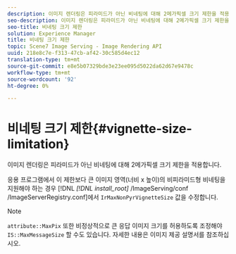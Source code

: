 ```yaml
---
description: 이미지 렌더링은 피라미드가 아닌 비네팅에 대해 2메가픽셀 크기 제한을 적용합니다.
seo-description: 이미지 렌더링은 피라미드가 아닌 비네팅에 대해 2메가픽셀 크기 제한을 적용합니다.
seo-title: 비네팅 크기 제한
solution: Experience Manager
title: 비네팅 크기 제한
topic: Scene7 Image Serving - Image Rendering API
uuid: 218e8c7e-f313-47cb-af42-30c585d4ec12
translation-type: tm+mt
source-git-commit: e8e5b07329bde3e23ee095d5022da62d67e9478c
workflow-type: tm+mt
source-wordcount: '92'
ht-degree: 0%

---
```



# 비네팅 크기 제한{#vignette-size-limitation}

이미지 렌더링은 피라미드가 아닌 비네팅에 대해 2메가픽셀 크기 제한을 적용합니다.

응용 프로그램에서 이 제한보다 큰 이미지 영역(너비 x 높이)의 비피라미드형 비네팅을 지원해야 하는 경우 [!DNL *[!DNL install_root]* /ImageServing/conf /ImageServerRegistry.conf]에서 `IrMaxNonPyrVignetteSize` 값을 수정합니다.

>[!NOTE]
>
>`attribute::MaxPix` 또한 비정상적으로 큰 응답 이미지 크기를 허용하도록 조정해야  `IS::MaxMessageSize` 할 수도 있습니다. 자세한 내용은 이미지 제공 설명서를 참조하십시오.

